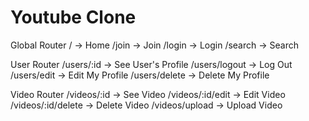 # Youtube Clone

Global Router
/ -> Home
/join -> Join
/login -> Login
/search -> Search

User Router
/users/:id -> See User's Profile
/users/logout -> Log Out
/users/edit -> Edit My Profile
/users/delete -> Delete My Profile

Video Router
/videos/:id -> See Video
/videos/:id/edit -> Edit Video
/videos/:id/delete -> Delete Video
/videos/upload -> Upload Video
